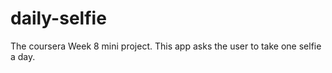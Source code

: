 daily-selfie
============

The coursera Week 8 mini project. This app asks the user to take one selfie a day.

